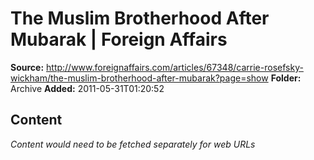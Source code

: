 # The Muslim Brotherhood After Mubarak | Foreign Affairs

**Source:** http://www.foreignaffairs.com/articles/67348/carrie-rosefsky-wickham/the-muslim-brotherhood-after-mubarak?page=show
**Folder:** Archive
**Added:** 2011-05-31T01:20:52




## Content
*Content would need to be fetched separately for web URLs*
